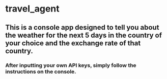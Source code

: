 # travel_agent
## This is a console app designed to tell you about the weather for the next 5 days in the country of your choice and the exchange rate of that country.
### After inputting your own API keys, simply follow the instructions on the console.
